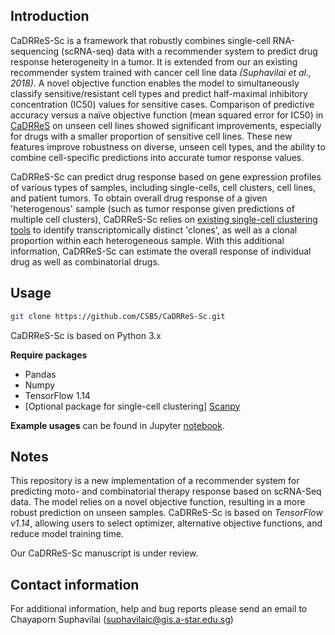 ## Introduction

CaDRReS-Sc is a framework that robustly combines single-cell RNA-sequencing (scRNA-seq) data with a recommender system to predict drug response heterogeneity in a tumor. It is extended from our an existing recommender system trained with cancer cell line data *(Suphavilai et al., 2018)*. A novel objective function enables the model to simultaneously classify sensitive/resistant cell types and predict half-maximal inhibitory concentration (IC50) values for sensitive cases. Comparison of predictive accuracy versus a naïve objective function (mean squared error for IC50) in [CaDRReS](https://github.com/CSB5/CaDRReS/) on unseen cell lines showed significant improvements, especially for drugs with a smaller proportion of sensitive cell lines. These new features improve robustness on diverse, unseen cell types, and the ability to combine cell-specific predictions into accurate tumor response values.

CaDRReS-Sc can predict drug response based on gene expression profiles of various types of samples, including single-cells, cell clusters, cell lines, and patient tumors. To obtain overall drug response of a given 'heterogenous' sample (such as tumor response given predictions of multiple cell clusters), CaDRReS-Sc relies on [existing single-cell clustering tools](https://github.com/theislab/scanpy) to identify transcriptomically distinct 'clones', as well as a clonal proportion within each heterogeneous sample. With this additional information, CaDRReS-Sc can estimate the overall response of individual drug as well as combinatorial drugs.

## Usage

```bash
git clone https://github.com/CSB5/CaDRReS-Sc.git
```

CaDRReS-Sc is based on Python 3.x

**Require packages**

- Pandas
- Numpy
- TensorFlow 1.14
- [Optional package for single-cell clustering] [Scanpy](https://github.com/theislab/scanpy)

**Example usages** can be found in Jupyter [notebook](https://github.com/CSB5/CaDRReS-Sc/tree/master/notebook).

## Notes

This repository is a new implementation of a recommender system for predicting moto- and combinatorial therapy response based on scRNA-Seq data. The model relies on a novel objective function, resulting in a more robust prediction on unseen samples. CaDRReS-Sc is based on *TensorFlow v1.14*, allowing users to select optimizer, alternative objective functions, and reduce model training time. 

Our CaDRReS-Sc manuscript is under review.

## Contact information

For additional information, help and bug reports please send an email to Chayaporn Suphavilai (suphavilaic@gis.a-star.edu.sg)

